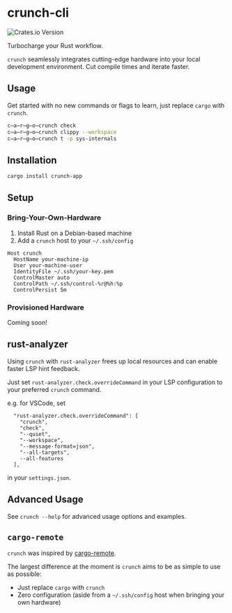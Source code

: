 # crunch-cli

![Crates.io Version](https://img.shields.io/crates/v/crunch-app)

Turbocharge your Rust workflow.

`crunch` seamlessly integrates cutting-edge hardware into your local development environment. Cut compile times and iterate faster.

## Usage

Get started with no new commands or flags to learn, just replace `cargo` with `crunch`.

```bash
c̶a̶r̶g̶o̶crunch check
c̶a̶r̶g̶o̶crunch clippy --workspace
c̶a̶r̶g̶o̶crunch t -p sys-internals
```

## Installation

```bash
cargo install crunch-app
```

## Setup

### Bring-Your-Own-Hardware

1. Install Rust on a Debian-based machine
2. Add a `crunch` host to your `~/.ssh/config`

```text
Host crunch
  HostName your-machine-ip
  User your-machine-user
  IdentityFile ~/.ssh/your-key.pem
  ControlMaster auto
  ControlPath ~/.ssh/control-%r@%h:%p
  ControlPersist 5m
```

### Provisioned Hardware

Coming soon!

## rust-analyzer

Using `crunch` with `rust-analyzer` frees up local resources and can enable faster LSP hint feedback.

Just set `rust-analyzer.check.overrideCommand` in your LSP configuration to your preferred `crunch` command.

e.g. for VSCode, set

```text
  "rust-analyzer.check.overrideCommand": [
    "crunch",
    "check",
    "--quiet",
    "--workspace",
    "--message-format=json",
    "--all-targets",
    --all-features
  ],
```

in your `settings.json`.

## Advanced Usage

See `crunch --help` for advanced usage options and examples.

## `cargo-remote`

`crunch` was inspired by [cargo-remote](https://github.com/sgeisler/cargo-remote).

The largest difference at the moment is `crunch` aims to be as simple to use as possible:

- Just replace `cargo` with `crunch`
- Zero configuration (aside from a `~/.ssh/config` host when bringing your own hardware)

